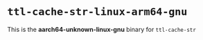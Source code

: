 # `ttl-cache-str-linux-arm64-gnu`

This is the **aarch64-unknown-linux-gnu** binary for `ttl-cache-str`
